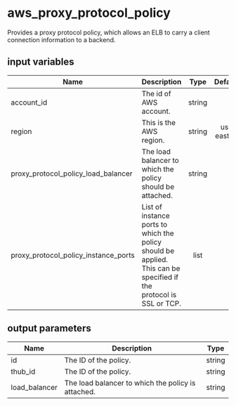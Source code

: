 # aws_proxy_protocol_policy

Provides a proxy protocol policy, which allows an ELB to carry a client connection information to a backend.

## input variables

| Name | Description | Type | Default | Required |
|------|-------------|:----:|:-----:|:-----:|
|account_id|The id of AWS account.|string||Yes|
|region|This is the AWS region.|string|us-east-1|Yes|
|proxy_protocol_policy_load_balancer|The load balancer to which the policy should be attached.|string||Yes|
|proxy_protocol_policy_instance_ports|List of instance ports to which the policy should be applied. This can be specified if the protocol is SSL or TCP.|list||Yes|

## output parameters

| Name | Description | Type |
|------|-------------|:----:|
|id|The ID of the policy.|string|
|thub_id|The ID of the policy.|string|
|load_balancer|The load balancer to which the policy is attached.|string|
